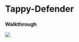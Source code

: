 # Tappy-Defender

### Walkthrough

<img src="https://media.giphy.com/media/dxVvzfJ728n4pQEYaf/giphy.gif">

